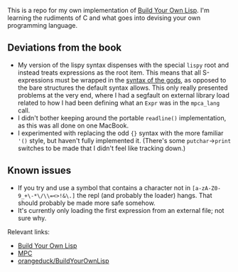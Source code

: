 This is a repo for my own implementation of [Build Your Own Lisp](http://buildyourownlisp.com/). I'm learning the rudiments of C and what goes into devising your own programming language.

## Deviations from the book

* My version of the lispy syntax dispenses with the special `lispy` root and instead treats expressions as the root item. This means that all S-expressions must be wrapped in the [syntax of the gods](http://www.xkcd.com/224/), as opposed to the bare structures the default syntax allows. This only really presented problems at the very end, where I had a segfault on external library load related to how I had been defining what an `Expr` was in the `mpca_lang` call.
* I didn't bother keeping around the portable `readline()` implementation, as this was all done on one MacBook.
* I experimented with replacing the odd `{}` syntax with the more familiar `'()` style, but haven't fully implemented it. (There's some `putchar`->`print` switches to be made that I didn't feel like tracking down.)

## Known issues

* If you try and use a symbol that contains a character not in `[a-zA-Z0-9_+\-*\/\\=<>!&\.]` the repl (and probably the loader) hangs. That should probably be made more safe somehow.
* It's currently only loading the first expression from an external file; not sure why.

Relevant links:

* [Build Your Own Lisp](http://buildyourownlisp.com/)
* [MPC](https://github.com/orangeduck/mpc)
* [orangeduck/BuildYourOwnLisp](https://github.com/orangeduck/BuildYourOwnLisp)